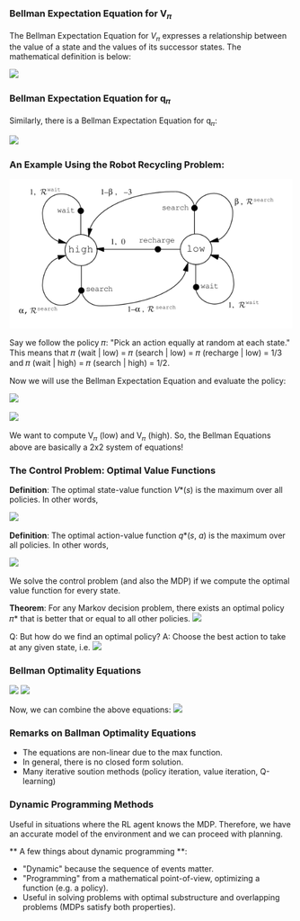 ### Bellman Expectation Equation for V<sub>𝜋</sub>
The Bellman Expectation Equation for _V_<sub>𝜋</sub> expresses a relationship between the value of a state and the values of its successor states. 
The mathematical definition is below:

![](https://github.com/stinsan/CS-5033-Machine-Learning/blob/master/Screenshots/015.PNG)

### Bellman Expectation Equation for q<sub>𝜋</sub>
Similarly, there is a Bellman Expectation Equation for q<sub>𝜋</sub>:

![](https://github.com/stinsan/CS-5033-Machine-Learning/blob/master/Screenshots/016.PNG)

### An Example Using the Robot Recycling Problem:
![](https://github.com/stinsan/CS-5033-Machine-Learning/blob/master/Screenshots/013.PNG)

Say we follow the policy 𝜋: "Pick an action equally at random at each state."\
This means that 𝜋 (wait | low) = 𝜋 (search | low) = 𝜋 (recharge | low) = 1/3 and 𝜋 (wait | high) = 𝜋 (search | high) = 1/2.

Now we will use the Bellman Expectation Equation and evaluate the policy:

![](https://github.com/stinsan/CS-5033-Machine-Learning/blob/master/Screenshots/017.PNG)

![](https://github.com/stinsan/CS-5033-Machine-Learning/blob/master/Screenshots/018.PNG)

We want to compute V<sub>𝜋</sub> (low) and V<sub>𝜋</sub> (high). So, the Bellman Equations above are basically a 2x2 system of equations!

### The Control Problem: Optimal Value Functions
**Definition**: The optimal state-value function _V_*(_s_) is the maximum over all policies. In other words,

![](https://github.com/stinsan/CS-5033-Machine-Learning/blob/master/Screenshots/019.PNG)

**Definition**: The optimal action-value function _q_*(_s_, _a_) is the maximum over all policies. In other words,

![](https://github.com/stinsan/CS-5033-Machine-Learning/blob/master/Screenshots/020.PNG)

We solve the control problem (and also the MDP) if we compute the optimal value function for every state.

**Theorem**: For any Markov decision problem, there exists an optimal policy 𝜋* that is better that or equal to all other policies.
![](https://github.com/stinsan/CS-5033-Machine-Learning/blob/master/Screenshots/021.PNG)

Q: But how do we find an optimal policy?
A: Choose the best action to take at any given state, i.e.
![](https://github.com/stinsan/CS-5033-Machine-Learning/blob/master/Screenshots/022.PNG)

### Bellman Optimality Equations
![](https://github.com/stinsan/CS-5033-Machine-Learning/blob/master/Screenshots/023.PNG)
![](https://github.com/stinsan/CS-5033-Machine-Learning/blob/master/Screenshots/024.PNG)

Now, we can combine the above equations:
![](https://github.com/stinsan/CS-5033-Machine-Learning/blob/master/Screenshots/025.PNG)

### Remarks on Ballman Optimality Equations
- The equations are non-linear due to the max function.
- In general, there is no closed form solution.
- Many iterative soution methods (policy iteration, value iteration, Q-learning)

### Dynamic Programming Methods
Useful in situations where the RL agent knows the MDP. Therefore, we have an accurate model of the environment and we can proceed with planning.

** A few things about dynamic programming **:
- "Dynamic" because the sequence of events matter.
- "Programming" from a mathematical point-of-view, optimizing a function (e.g. a policy).
- Useful in solving problems with optimal substructure and overlapping problems (MDPs satisfy both properties).
